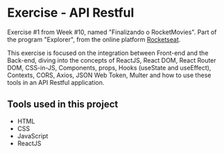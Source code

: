 # Exercise - API Restful

Exercise #1 from Week #10, named "Finalizando o RocketMovies". Part of the program "Explorer", from the online platform [Rocketseat](https://rocketseat.com.br/).

This exercise is focused on the integration between Front-end and the Back-end,
diving into the concepts of ReactJS, React DOM, React Router DOM, CSS-in-JS, Components, props, Hooks (useState and useEffect), 
Contexts, CORS, Axios, JSON Web Token, Multer and how to use these tools in an API Restful application.


## Tools used in this project

- HTML
- CSS
- JavaScript
- ReactJS
